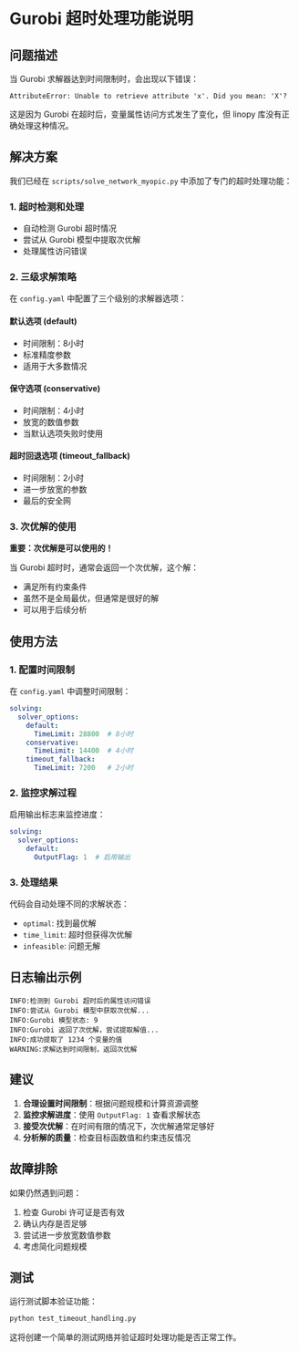 # Gurobi 超时处理功能说明

## 问题描述

当 Gurobi 求解器达到时间限制时，会出现以下错误：
```
AttributeError: Unable to retrieve attribute 'x'. Did you mean: 'X'?
```

这是因为 Gurobi 在超时后，变量属性访问方式发生了变化，但 linopy 库没有正确处理这种情况。

## 解决方案

我们已经在 `scripts/solve_network_myopic.py` 中添加了专门的超时处理功能：

### 1. 超时检测和处理

- 自动检测 Gurobi 超时情况
- 尝试从 Gurobi 模型中提取次优解
- 处理属性访问错误

### 2. 三级求解策略

在 `config.yaml` 中配置了三个级别的求解器选项：

#### 默认选项 (default)
- 时间限制：8小时
- 标准精度参数
- 适用于大多数情况

#### 保守选项 (conservative)
- 时间限制：4小时
- 放宽的数值参数
- 当默认选项失败时使用

#### 超时回退选项 (timeout_fallback)
- 时间限制：2小时
- 进一步放宽的参数
- 最后的安全网

### 3. 次优解的使用

**重要：次优解是可以使用的！**

当 Gurobi 超时时，通常会返回一个次优解，这个解：
- 满足所有约束条件
- 虽然不是全局最优，但通常是很好的解
- 可以用于后续分析

## 使用方法

### 1. 配置时间限制

在 `config.yaml` 中调整时间限制：

```yaml
solving:
  solver_options:
    default:
      TimeLimit: 28800  # 8小时
    conservative:
      TimeLimit: 14400  # 4小时
    timeout_fallback:
      TimeLimit: 7200   # 2小时
```

### 2. 监控求解过程

启用输出标志来监控进度：

```yaml
solving:
  solver_options:
    default:
      OutputFlag: 1  # 启用输出
```

### 3. 处理结果

代码会自动处理不同的求解状态：

- `optimal`: 找到最优解
- `time_limit`: 超时但获得次优解
- `infeasible`: 问题无解

## 日志输出示例

```
INFO:检测到 Gurobi 超时后的属性访问错误
INFO:尝试从 Gurobi 模型中获取次优解...
INFO:Gurobi 模型状态: 9
INFO:Gurobi 返回了次优解，尝试提取解值...
INFO:成功提取了 1234 个变量的值
WARNING:求解达到时间限制，返回次优解
```

## 建议

1. **合理设置时间限制**：根据问题规模和计算资源调整
2. **监控求解进度**：使用 `OutputFlag: 1` 查看求解状态
3. **接受次优解**：在时间有限的情况下，次优解通常足够好
4. **分析解的质量**：检查目标函数值和约束违反情况

## 故障排除

如果仍然遇到问题：

1. 检查 Gurobi 许可证是否有效
2. 确认内存是否足够
3. 尝试进一步放宽数值参数
4. 考虑简化问题规模

## 测试

运行测试脚本验证功能：

```bash
python test_timeout_handling.py
```

这将创建一个简单的测试网络并验证超时处理功能是否正常工作。 